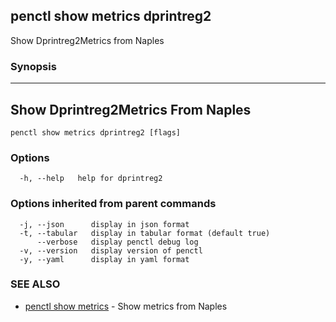 ## penctl show metrics dprintreg2

Show Dprintreg2Metrics from Naples

### Synopsis



---------------------------------
 Show Dprintreg2Metrics From Naples 
---------------------------------


```
penctl show metrics dprintreg2 [flags]
```

### Options

```
  -h, --help   help for dprintreg2
```

### Options inherited from parent commands

```
  -j, --json      display in json format
  -t, --tabular   display in tabular format (default true)
      --verbose   display penctl debug log
  -v, --version   display version of penctl
  -y, --yaml      display in yaml format
```

### SEE ALSO
* [penctl show metrics](penctl_show_metrics.md)	 - Show metrics from Naples

